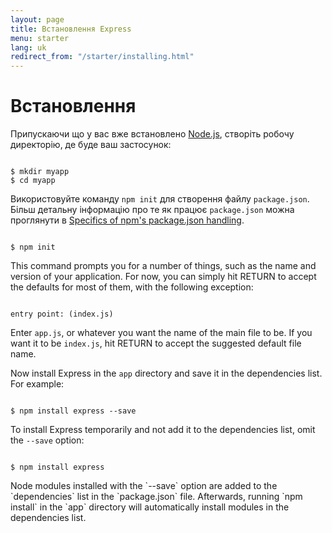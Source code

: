 ```yaml
---
layout: page
title: Встановлення Express
menu: starter
lang: uk
redirect_from: "/starter/installing.html"
---
```


# Встановлення

Припускаючи що у вас вже встановлено [Node.js](https://nodejs.org/), створіть робочу директорію, де буде ваш застосунок:

<pre><code class="language-sh" translate="no">
$ mkdir myapp
$ cd myapp
</code></pre>

Використовуйте команду `npm init` для створення файлу `package.json`.
Більш детальну інформацію про те як працює `package.json` можна проглянути в [Specifics of npm's package.json handling](https://docs.npmjs.com/files/package.json).

<pre><code class="language-sh" translate="no">
$ npm init
</code></pre>

This command prompts you for a number of things, such as the name and version of your application.
For now, you can simply hit RETURN to accept the defaults for most of them, with the following exception:

<pre><code class="language-sh" translate="no">
entry point: (index.js)
</code></pre>

Enter `app.js`, or whatever you want the name of the main file to be. If you want it to be `index.js`, hit RETURN to accept the suggested default file name.

Now install Express in the `app` directory and save it in the dependencies list. For example:

<pre><code class="language-sh" translate="no">
$ npm install express --save
</code></pre>

To install Express temporarily and not add it to the dependencies list, omit the `--save` option:

<pre><code class="language-sh" translate="no">
$ npm install express
</code></pre>

<div class="doc-box doc-info" markdown="1">
Node modules installed with the `--save` option are added to the `dependencies` list in the `package.json` file.
Afterwards, running `npm install` in the `app` directory will automatically install modules in the dependencies list.
</div>

